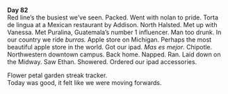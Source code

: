 **Day 82**  
Red line’s the busiest we’ve seen. Packed. Went with nolan to pride. Torta de lingua at a Mexican restaurant by Addison. North Halsted. Met up with Vanessa. Met Puralina, Guatemala’s number 1 influencer. Man too drunk. In our country we ride *burras.* Apple store on Michigan. Perhaps the most beautiful apple store in the world. Got our ipad. *Mas es mejor*. Chipotle. Northwestern downtown campus. Back home. Napped. Ran. Laid down on the Midway. Saw Ethan. Showered. Ordered our ipad accessories. 

Flower petal garden streak tracker.   
Today was good, it felt like we were moving forwards.
